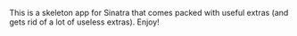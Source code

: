 This is a skeleton app for Sinatra that comes packed with useful extras (and gets rid of a lot of useless extras). Enjoy!
